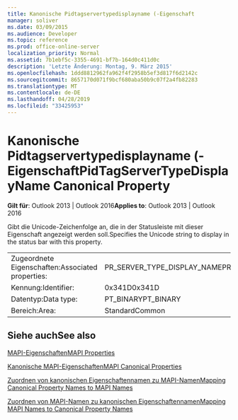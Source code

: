 ```yaml
---
title: Kanonische Pidtagservertypedisplayname (-Eigenschaft
manager: soliver
ms.date: 03/09/2015
ms.audience: Developer
ms.topic: reference
ms.prod: office-online-server
localization_priority: Normal
ms.assetid: 7b1ebf5c-3355-4691-bf7b-164d0c411d0c
description: 'Letzte Änderung: Montag, 9. März 2015'
ms.openlocfilehash: 1ddd8812962fa962f4f2958b5ef3d817f6d2142c
ms.sourcegitcommit: 8657170d071f9bcf680aba50b9c07f2a4fb82283
ms.translationtype: MT
ms.contentlocale: de-DE
ms.lasthandoff: 04/28/2019
ms.locfileid: "33425953"
---
```

# <a name="pidtagservertypedisplayname-canonical-property"></a><span data-ttu-id="dd2d1-103">Kanonische Pidtagservertypedisplayname (-Eigenschaft</span><span class="sxs-lookup"><span data-stu-id="dd2d1-103">PidTagServerTypeDisplayName Canonical Property</span></span>

  
  
<span data-ttu-id="dd2d1-104">**Gilt für**: Outlook 2013 | Outlook 2016</span><span class="sxs-lookup"><span data-stu-id="dd2d1-104">**Applies to**: Outlook 2013 | Outlook 2016</span></span> 
  
<span data-ttu-id="dd2d1-105">Gibt die Unicode-Zeichenfolge an, die in der Statusleiste mit dieser Eigenschaft angezeigt werden soll.</span><span class="sxs-lookup"><span data-stu-id="dd2d1-105">Specifies the Unicode string to display in the status bar with this property.</span></span>
  
|||
|:-----|:-----|
|<span data-ttu-id="dd2d1-106">Zugeordnete Eigenschaften:</span><span class="sxs-lookup"><span data-stu-id="dd2d1-106">Associated properties:</span></span>  <br/> |<span data-ttu-id="dd2d1-107">PR_SERVER_TYPE_DISPLAY_NAME</span><span class="sxs-lookup"><span data-stu-id="dd2d1-107">PR_SERVER_TYPE_DISPLAY_NAME</span></span>  <br/> |
|<span data-ttu-id="dd2d1-108">Kennung:</span><span class="sxs-lookup"><span data-stu-id="dd2d1-108">Identifier:</span></span>  <br/> |<span data-ttu-id="dd2d1-109">0x341D</span><span class="sxs-lookup"><span data-stu-id="dd2d1-109">0x341D</span></span>  <br/> |
|<span data-ttu-id="dd2d1-110">Datentyp:</span><span class="sxs-lookup"><span data-stu-id="dd2d1-110">Data type:</span></span>  <br/> |<span data-ttu-id="dd2d1-111">PT_BINARY</span><span class="sxs-lookup"><span data-stu-id="dd2d1-111">PT_BINARY</span></span>  <br/> |
|<span data-ttu-id="dd2d1-112">Bereich:</span><span class="sxs-lookup"><span data-stu-id="dd2d1-112">Area:</span></span>  <br/> |<span data-ttu-id="dd2d1-113">Standard</span><span class="sxs-lookup"><span data-stu-id="dd2d1-113">Common</span></span>  <br/> |
   
## <a name="see-also"></a><span data-ttu-id="dd2d1-114">Siehe auch</span><span class="sxs-lookup"><span data-stu-id="dd2d1-114">See also</span></span>



[<span data-ttu-id="dd2d1-115">MAPI-Eigenschaften</span><span class="sxs-lookup"><span data-stu-id="dd2d1-115">MAPI Properties</span></span>](mapi-properties.md)
  
[<span data-ttu-id="dd2d1-116">Kanonische MAPI-Eigenschaften</span><span class="sxs-lookup"><span data-stu-id="dd2d1-116">MAPI Canonical Properties</span></span>](mapi-canonical-properties.md)
  
[<span data-ttu-id="dd2d1-117">Zuordnen von kanonischen Eigenschaftennamen zu MAPI-Namen</span><span class="sxs-lookup"><span data-stu-id="dd2d1-117">Mapping Canonical Property Names to MAPI Names</span></span>](mapping-canonical-property-names-to-mapi-names.md)
  
[<span data-ttu-id="dd2d1-118">Zuordnen von MAPI-Namen zu kanonischen Eigenschaftennamen</span><span class="sxs-lookup"><span data-stu-id="dd2d1-118">Mapping MAPI Names to Canonical Property Names</span></span>](mapping-mapi-names-to-canonical-property-names.md)

